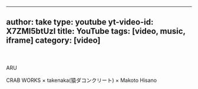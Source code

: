 
---
author: take
type: youtube
yt-video-id: X7ZMl5btUzI
title: YouTube
tags: [video, music, iframe]
category: [video]
---
　　

ARU　　
　　
  
CRAB WORKS × takenaka(猿ダコンクリート) × Makoto Hisano

